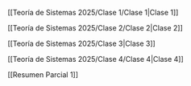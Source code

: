   

[[Teoría de Sistemas 2025/Clase 1/Clase 1|Clase 1]]

[[Teoría de Sistemas 2025/Clase 2/Clase 2|Clase 2]]

[[Teoría de Sistemas 2025/Clase 3|Clase 3]]

[[Teoría de Sistemas 2025/Clase 4/Clase 4|Clase 4]]

[[Resumen Parcial 1]]